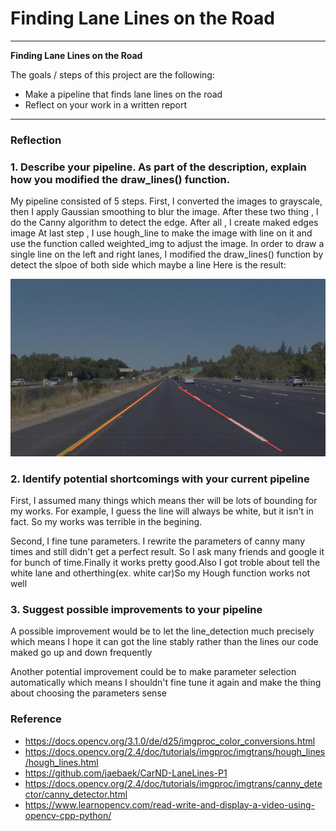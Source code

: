 # **Finding Lane Lines on the Road** 

---

**Finding Lane Lines on the Road**

The goals / steps of this project are the following:
* Make a pipeline that finds lane lines on the road
* Reflect on your work in a written report


[//]: # (Image References)

[solidwhite]: ./test_images_output/solidWhiteRight_result.jpg
[solidYellowLeft]: ./test_images_output/solidYellowLeft_result.jpg

---

### Reflection

### 1. Describe your pipeline. As part of the description, explain how you modified the draw_lines() function.

My pipeline consisted of 5 steps.
First, I converted the images to grayscale, then I apply Gaussian smoothing to blur the image.
After these two thing , I do the Canny algorithm to detect the edge.
After all , I create maked edges image 
At last step , I use hough_line to make the image with line on it and use the function called weighted_img to adjust the image.
In order to draw a single line on the left and right lanes, I modified the draw_lines() function by detect the slpoe of both side which maybe a line 
Here is the result:

![alt text][solidYellowLeft]


### 2. Identify potential shortcomings with your current pipeline


First, I assumed many things which means ther will be lots of bounding for my works. For example, I guess the line will always be white, but it isn't in fact. So my works was terrible in the begining.

Second, I fine tune parameters. I rewrite the parameters of canny many times and still didn't get a perfect result.
So I ask many friends and google it for bunch of time.Finally it works pretty good.Also I got troble about tell the white lane and otherthing(ex. white car)So my Hough function works not well


### 3. Suggest possible improvements to your pipeline

A possible improvement would be to let the line_detection much precisely which means I hope it can got the line stably rather than the lines our code maked go up and down frequently

Another potential improvement could be to make parameter selection automatically which means I shouldn't fine tune it again and make the thing about choosing the parameters sense

### Reference
- https://docs.opencv.org/3.1.0/de/d25/imgproc_color_conversions.html
- https://docs.opencv.org/2.4/doc/tutorials/imgproc/imgtrans/hough_lines/hough_lines.html
- https://github.com/jaebaek/CarND-LaneLines-P1
- https://docs.opencv.org/2.4/doc/tutorials/imgproc/imgtrans/canny_detector/canny_detector.html
- https://www.learnopencv.com/read-write-and-display-a-video-using-opencv-cpp-python/
